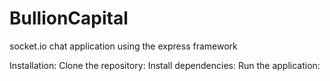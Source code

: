 # BullionCapital
socket.io chat application using the express framework

Installation:
Clone the repository:
Install dependencies:
Run the application:

